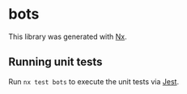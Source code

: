# bots

This library was generated with [Nx](https://nx.dev).

## Running unit tests

Run `nx test bots` to execute the unit tests via [Jest](https://jestjs.io).
